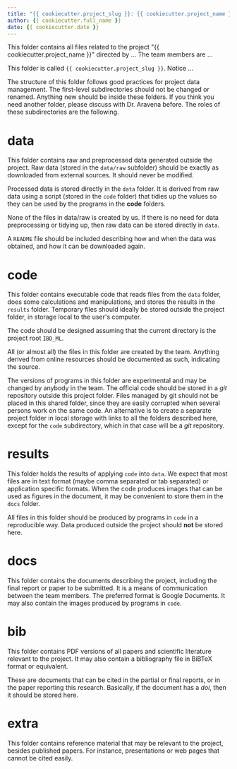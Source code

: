 ```yaml
---
title: "{{ cookiecutter.project_slug }}: {{ cookiecutter.project_name }}"
author: {{ cookiecutter.full_name }}
date: {{ cookiecutter.date }}
---
```


This folder contains all files related to the project "{{ cookiecutter.project_name }}" directed by …
The team members are …

This folder is called `{{ cookiecutter.project_slug }}`. Notice …

The structure of this folder follows good practices for project data management. The first-level subdirectories should not be changed or renamed. Anything new should be inside these folders. If you think you need another folder, please discuss with Dr. Aravena before. The roles of these subdirectories are the following.

# data

This folder contains raw and preprocessed data generated outside the project. Raw data (stored in the `data/raw` subfolder) should be exactly as downloaded from external sources. It should never be modified.

Processed data is stored directly in the `data` folder. It is derived from raw data using a script (stored in the `code` folder) that tidies up the values so they can be used by the programs in the **code** folders.

None of the files in data/raw is created by us. If there is no need for data preprocessing or tidying up, then raw data can be stored directly in `data`.

A `README` file should be included describing how and when the data was obtained, and how it can be downloaded again.

# code

This folder contains executable code that reads files from the `data` folder, does some calculations and manipulations, and stores the results in the `results` folder. Temporary files should ideally be stored outside the project folder, in storage local to the user's computer.

The code should be designed assuming that the current directory is the project root `IBD_ML`.

All (or almost all) the files in this folder are created by the team. Anything derived from online resources should be documented as such, indicating the source.

The versions of programs in this folder are experimental and may be changed by anybody in the team. The official code should be stored in a *git* repository outside this project folder. Files managed by git should not be placed in this shared folder, since they are easily corrupted when several persons work on the same code. An alternative is to create a separate project folder in local storage with links to all the folders described here, except for the `code` subdirectory, which in that case will be a *git* repository.

# results

This folder holds the results of applying `code` into `data`. We expect that most files are in text format (maybe comma separated or tab separated) or application specific formats. When the code produces images that can be used as figures in the document, it may be convenient to store them in the `docs` folder.

All files in this folder should be produced by programs in `code` in a reproducible way. Data produced outside the project should **not** be stored here.

# docs

This folder contains the documents describing the project, including the final report or paper to be submitted. It is a means of communication between the team members. The preferred format is Google Documents. It may also contain the images produced by programs in `code`.

# bib

This folder contains PDF versions of all papers and scientific literature relevant to the project. It may also contain a bibliography file in BiBTeX format or equivalent.

These are documents that can be cited in the partial or final reports, or in the paper reporting this research. Basically, if the document has a *doi*, then it should be stored here.

# extra

This folder contains reference material that may be relevant to the project, besides published papers. For instance, presentations or web pages that cannot be cited easily.

